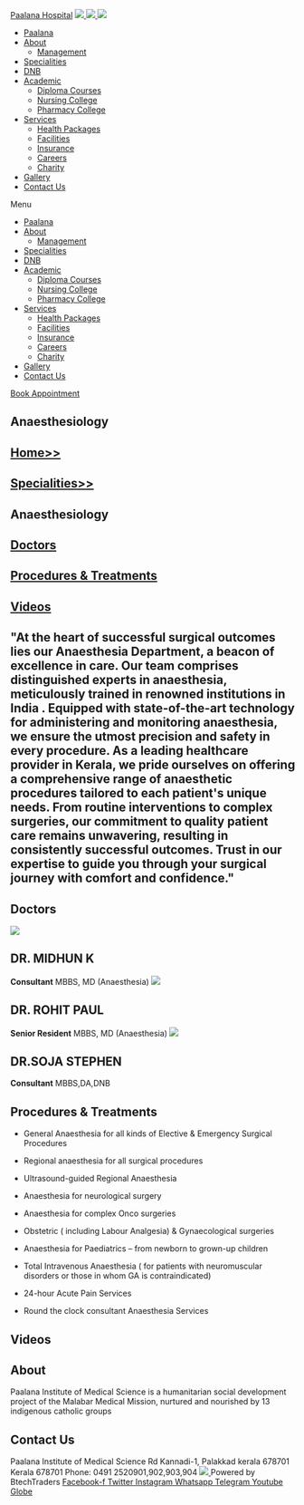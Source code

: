 [Paalana Hospital](https://paalana.in/anesthesiology/<https:/paalana.in> "Paalana Hospital")
[ ![](https://paalana.in/wp-content/uploads/2022/08/Untitled-2.png) ](https://paalana.in/anesthesiology/<https:/paalana.in/>)
[ ![](https://paalana.in/wp-content/uploads/2024/09/Group-883-1024x295.png) ](https://paalana.in/anesthesiology/<https:/paalana.in/>)
![](https://paalana.in/wp-content/uploads/2024/09/164073682_3625173097592065_7499118900655108432_n-1-1.jpg)
  * [Paalana](https://paalana.in/anesthesiology/<https:/paalana.in/>)
  * [About](https://paalana.in/anesthesiology/<https:/paalana.in/about/>)
    * [Management](https://paalana.in/anesthesiology/<https:/paalana.in/management/>)
  * [Specialities](https://paalana.in/anesthesiology/<https:/paalana.in/specialities/>)
  * [DNB](https://paalana.in/anesthesiology/<https:/paalana.in/diplomate-national-board-dnb/>)
  * [Academic](https://paalana.in/anesthesiology/<#>)
    * [Diploma Courses](https://paalana.in/anesthesiology/<https:/paalana.in/academic/>)
    * [Nursing College](https://paalana.in/anesthesiology/<https:/sanjocollegeofnursing.org/>)
    * [Pharmacy College](https://paalana.in/anesthesiology/<http:/www.sanjocps.com/>)
  * [Services](https://paalana.in/anesthesiology/<#>)
    * [Health Packages](https://paalana.in/anesthesiology/<https:/paalana.in/health-packages/>)
    * [Facilities](https://paalana.in/anesthesiology/<https:/paalana.in/facilities/>)
    * [Insurance](https://paalana.in/anesthesiology/<https:/paalana.in/insurance/>)
    * [Careers](https://paalana.in/anesthesiology/<https:/paalana.in/careers/>)
    * [Charity](https://paalana.in/anesthesiology/<https:/paalana.in/charity/>)
  * [Gallery](https://paalana.in/anesthesiology/<https:/paalana.in/our-gallery/>)
  * [Contact Us](https://paalana.in/anesthesiology/<https:/paalana.in/contact-us/>)


Menu
  * [Paalana](https://paalana.in/anesthesiology/<https:/paalana.in/>)
  * [About](https://paalana.in/anesthesiology/<https:/paalana.in/about/>)
    * [Management](https://paalana.in/anesthesiology/<https:/paalana.in/management/>)
  * [Specialities](https://paalana.in/anesthesiology/<https:/paalana.in/specialities/>)
  * [DNB](https://paalana.in/anesthesiology/<https:/paalana.in/diplomate-national-board-dnb/>)
  * [Academic](https://paalana.in/anesthesiology/<#>)
    * [Diploma Courses](https://paalana.in/anesthesiology/<https:/paalana.in/academic/>)
    * [Nursing College](https://paalana.in/anesthesiology/<https:/sanjocollegeofnursing.org/>)
    * [Pharmacy College](https://paalana.in/anesthesiology/<http:/www.sanjocps.com/>)
  * [Services](https://paalana.in/anesthesiology/<#>)
    * [Health Packages](https://paalana.in/anesthesiology/<https:/paalana.in/health-packages/>)
    * [Facilities](https://paalana.in/anesthesiology/<https:/paalana.in/facilities/>)
    * [Insurance](https://paalana.in/anesthesiology/<https:/paalana.in/insurance/>)
    * [Careers](https://paalana.in/anesthesiology/<https:/paalana.in/careers/>)
    * [Charity](https://paalana.in/anesthesiology/<https:/paalana.in/charity/>)
  * [Gallery](https://paalana.in/anesthesiology/<https:/paalana.in/our-gallery/>)
  * [Contact Us](https://paalana.in/anesthesiology/<https:/paalana.in/contact-us/>)


[ Book Appointment ](https://paalana.in/anesthesiology/<https:/bit.ly/pmchysan>)
## Anaesthesiology
## [Home>>](https://paalana.in/anesthesiology/<https:/paalana.in>)
## [Specialities>>](https://paalana.in/anesthesiology/<https:/paalana.in/specialities/>)
## Anaesthesiology
## [Doctors](https://paalana.in/anesthesiology/<#docs>)
## [Procedures & Treatments](https://paalana.in/anesthesiology/<#pros>)
## [Videos](https://paalana.in/anesthesiology/<#videos>)
## "At the heart of successful surgical outcomes lies our Anaesthesia Department, a beacon of excellence in care. Our team comprises distinguished experts in anaesthesia, meticulously trained in renowned institutions in India . Equipped with state-of-the-art technology for administering and monitoring anaesthesia, we ensure the utmost precision and safety in every procedure. As a leading healthcare provider in Kerala, we pride ourselves on offering a comprehensive range of anaesthetic procedures tailored to each patient's unique needs. From routine interventions to complex surgeries, our commitment to quality patient care remains unwavering, resulting in consistently successful outcomes. Trust in our expertise to guide you through your surgical journey with comfort and confidence."
## Doctors
![](https://paalana.in/wp-content/uploads/2024/06/doctor-placeholder-male.jpg)
## DR. MIDHUN K 
**Consultant**
MBBS, MD (Anaesthesia)
![](https://paalana.in/wp-content/uploads/2024/11/DR.-ROHIT-aneestiesa-1.png)
## DR. ROHIT PAUL 
**Senior Resident**
MBBS, MD (Anaesthesia)
![](https://paalana.in/wp-content/uploads/2024/06/placeholder-doctor-f-320x320-square-9c4abe4ca005f6f527398a211de9d9fe-5edf159a13402.jpg)
## DR.SOJA STEPHEN 
**Consultant**
MBBS,DA,DNB
## Procedures & Treatments
  * General Anaesthesia for all kinds of Elective & Emergency Surgical Procedures
  * Regional anaesthesia for all surgical procedures
  * Ultrasound-guided Regional Anaesthesia
  * Anaesthesia for neurological surgery 
  * Anaesthesia for complex Onco surgeries 


  * Obstetric ( including Labour Analgesia) & Gynaecological surgeries
  * Anaesthesia for Paediatrics – from newborn to grown-up children
  * Total Intravenous Anaesthesia ( for patients with neuromuscular disorders or those in whom GA is contraindicated)
  * 24-hour Acute Pain Services 
  * Round the clock consultant Anaesthesia Services


## Videos
## About
Paalana Institute of Medical Science is a humanitarian social development project of the Malabar Medical Mission, nurtured and nourished by 13 indigenous catholic groups 
## Contact Us
Paalana Institute of Medical Science Rd
Kannadi-1, Palakkad kerala 678701
Kerala 678701
Phone: 0491 2520901,902,903,904
[ ](https://paalana.in/anesthesiology/<https:/www.facebook.com/paalana.pims>) [ ](https://paalana.in/anesthesiology/<https:/www.instagram.com/paalana_hospital/>) [ ](https://paalana.in/anesthesiology/<https:/www.youtube.com/@paalanainstituteofmedicals9226>)
[ ![](https://paalana.in/wp-content/uploads/2024/09/Group-884.png) ](https://paalana.in/anesthesiology/<https:/paalana.in/>)
Powered by BtechTraders
[ Facebook-f ](https://paalana.in/anesthesiology/<https:/www.facebook.com/btechtraderspage/>) [ Twitter ](https://paalana.in/anesthesiology/<https:/twitter.com/BtechTraders>) [ Instagram ](https://paalana.in/anesthesiology/<https:/www.instagram.com/btech_traders/>) [ Whatsapp ](https://paalana.in/anesthesiology/<https:wa.me/+919447090274>) [ Telegram ](https://paalana.in/anesthesiology/<https:/t.me/stockexTrading>) [ Youtube ](https://paalana.in/anesthesiology/<https:/www.youtube.com/c/Btechtraders>) [ Globe ](https://paalana.in/anesthesiology/<https:/btechtraders.com/>)
